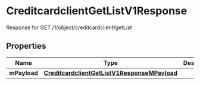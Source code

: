 

# CreditcardclientGetListV1Response

Response for GET /1/object/creditcardclient/getList

## Properties

| Name | Type | Description | Notes |
|------------ | ------------- | ------------- | -------------|
|**mPayload** | [**CreditcardclientGetListV1ResponseMPayload**](CreditcardclientGetListV1ResponseMPayload.md) |  |  |



